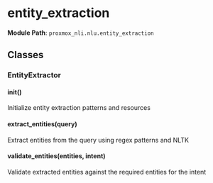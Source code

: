 # entity_extraction

**Module Path**: `proxmox_nli.nlu.entity_extraction`

## Classes

### EntityExtractor

#### __init__()

Initialize entity extraction patterns and resources

#### extract_entities(query)

Extract entities from the query using regex patterns and NLTK

#### validate_entities(entities, intent)

Validate extracted entities against the required entities for the intent

